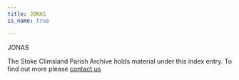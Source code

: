 ```yaml
---
title: JONAS
is_name: true

---
```


JONAS


The Stoke Climsland Parish Archive holds material under this index entry. To find out more please [contact us](/contact/)
